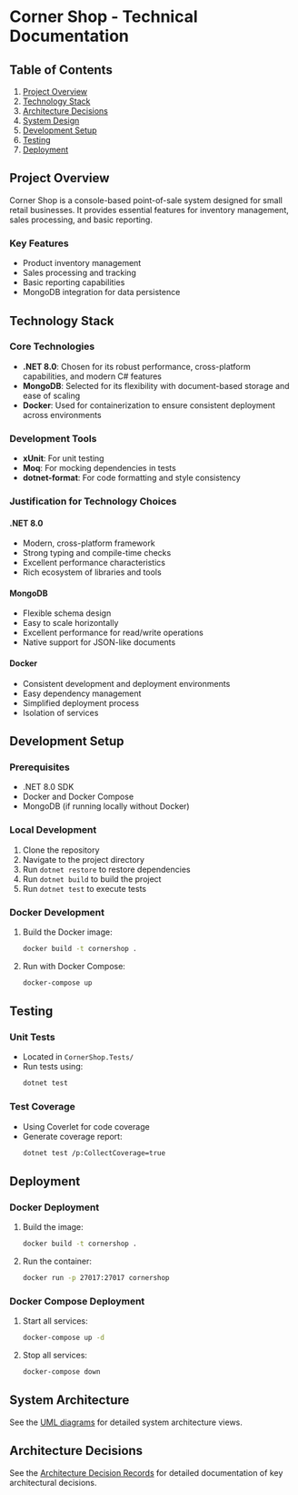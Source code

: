 # Corner Shop - Technical Documentation

## Table of Contents
1. [Project Overview](#project-overview)
2. [Technology Stack](#technology-stack)
3. [Architecture Decisions](#architecture-decisions)
4. [System Design](#system-design)
5. [Development Setup](#development-setup)
6. [Testing](#testing)
7. [Deployment](#deployment)

## Project Overview
Corner Shop is a console-based point-of-sale system designed for small retail businesses. It provides essential features for inventory management, sales processing, and basic reporting.

### Key Features
- Product inventory management
- Sales processing and tracking
- Basic reporting capabilities
- MongoDB integration for data persistence

## Technology Stack

### Core Technologies
- **.NET 8.0**: Chosen for its robust performance, cross-platform capabilities, and modern C# features
- **MongoDB**: Selected for its flexibility with document-based storage and ease of scaling
- **Docker**: Used for containerization to ensure consistent deployment across environments

### Development Tools
- **xUnit**: For unit testing
- **Moq**: For mocking dependencies in tests
- **dotnet-format**: For code formatting and style consistency

### Justification for Technology Choices

#### .NET 8.0
- Modern, cross-platform framework
- Strong typing and compile-time checks
- Excellent performance characteristics
- Rich ecosystem of libraries and tools

#### MongoDB
- Flexible schema design
- Easy to scale horizontally
- Excellent performance for read/write operations
- Native support for JSON-like documents

#### Docker
- Consistent development and deployment environments
- Easy dependency management
- Simplified deployment process
- Isolation of services

## Development Setup

### Prerequisites
- .NET 8.0 SDK
- Docker and Docker Compose
- MongoDB (if running locally without Docker)

### Local Development
1. Clone the repository
2. Navigate to the project directory
3. Run `dotnet restore` to restore dependencies
4. Run `dotnet build` to build the project
5. Run `dotnet test` to execute tests

### Docker Development
1. Build the Docker image:
   ```bash
   docker build -t cornershop .
   ```
2. Run with Docker Compose:
   ```bash
   docker-compose up
   ```

## Testing

### Unit Tests
- Located in `CornerShop.Tests/`
- Run tests using:
  ```bash
  dotnet test
  ```

### Test Coverage
- Using Coverlet for code coverage
- Generate coverage report:
  ```bash
  dotnet test /p:CollectCoverage=true
  ```

## Deployment

### Docker Deployment
1. Build the image:
   ```bash
   docker build -t cornershop .
   ```
2. Run the container:
   ```bash
   docker run -p 27017:27017 cornershop
   ```

### Docker Compose Deployment
1. Start all services:
   ```bash
   docker-compose up -d
   ```
2. Stop all services:
   ```bash
   docker-compose down
   ```

## System Architecture
See the [UML diagrams](UML/) for detailed system architecture views.

## Architecture Decisions
See the [Architecture Decision Records](ADR/) for detailed documentation of key architectural decisions. 